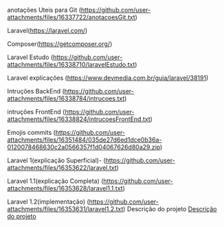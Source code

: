 anotações Uteis para Git 
(https://github.com/user-attachments/files/16337722/anotacoesGit.txt)

Laravel(https://laravel.com/)

Composer(https://getcomposer.org/)

Laravel Estudo 
(https://github.com/user-attachments/files/16338710/laravelEstudo.txt)

Laravel explicações 
(https://www.devmedia.com.br/guia/laravel/38191)

Intruções BackEnd
(https://github.com/user-attachments/files/16338784/intrucoes.txt)

intruções FrontEnd
(https://github.com/user-attachments/files/16338824/intrucoesFrontEnd.txt)

Emojis commits 
(https://github.com/user-attachments/files/16351484/035de27d6ed1dce0b36a-0120078468630c2a0566357f1d04067626d80a29.zip)

Laravel 1(explicação Superficial)-
(https://github.com/user-attachments/files/16353622/laravel.txt)

Laravel 1.1(explicação Completa)
(https://github.com/user-attachments/files/16353628/laravel1.1.txt)

Laravel 1.2(implementação)
(https://github.com/user-attachments/files/16353631/laravel1.2.txt)
Descrição do projeto 
[Descrição do projeto](https://github.com/user-attachments/files/16417984/Documentacao.do.projeto.-.EmailVerficationCode.txt)

